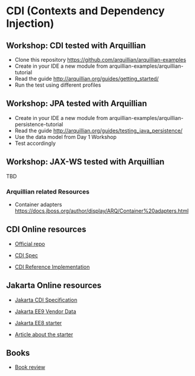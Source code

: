 # CDI (Contexts and Dependency Injection)

## Workshop: CDI tested with Arquillian 

* Clone this repository https://github.com/arquillian/arquillian-examples
* Create in your IDE a new module from arquillian-examples/arquillian-tutorial
* Read the guide http://arquillian.org/guides/getting_started/
* Run the test using different profiles 

## Workshop: JPA tested with Arquillian

* Create in your IDE a new module from arquillian-examples/arquillian-persistence-tutorial 
* Read the guide http://arquillian.org/guides/testing_java_persistence/
* Use the data model from Day 1 Workshop
* Test accordingly

## Workshop: JAX-WS tested with Arquillian 

TBD 

### Arquillian related Resources

* Container adapters https://docs.jboss.org/author/display/ARQ/Container%20adapters.html 

## CDI Online resources  

* [Official repo](https://github.com/eclipse-ee4j/cdi)

* [CDI Spec](http://www.cdi-spec.org/)

* [CDI Reference Implementation](https://docs.jboss.org/weld/reference/latest/en-US/html/#deployment-structure)

## Jakarta Online resources  

* [Jakarta CDI Specification](https://jakarta.ee/specifications/cdi/2.0/cdi-spec-2.0.html) 

* [Jakarta EE9 Vendor Data](https://jakarta.ee/resources/JakartaEE-Datasheet-July172020_final.pdf) 

* [Jakarta EE8 starter](https://github.com/hantsy/jakartaee8-starter)

* [Article about the starter](https://medium.com/swlh/testing-jakarta-ee-8-applications-9ca250da20e3)

## Books 

* [Book review](https://rieckpil.de/review-pro-cdi-2-in-java-ee-8-book/)
